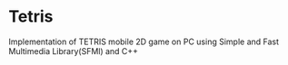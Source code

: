 # Tetris
Implementation of TETRIS mobile 2D game on PC using Simple and Fast Multimedia Library(SFMl) and C++
